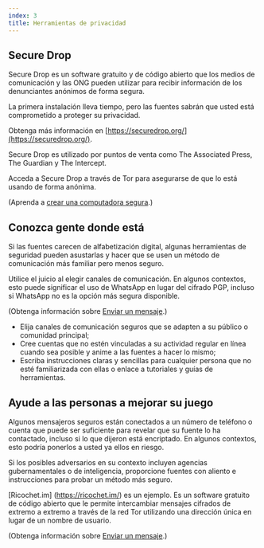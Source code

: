 ```yaml
---
index: 3
title: Herramientas de privacidad
---
```

## Secure Drop

Secure Drop es un software gratuito y de código abierto que los medios de comunicación y las ONG pueden utilizar para recibir información de los denunciantes anónimos de forma segura.

La primera instalación lleva tiempo, pero las fuentes sabrán que usted está comprometido a proteger su privacidad.

Obtenga más información en [https://securedrop.org/](https://securedrop.org/).

Secure Drop es utilizado por puntos de venta como The Associated Press, The Guardian y The Intercept.

Acceda a Secure Drop a través de Tor para asegurarse de que lo está usando de forma anónima.

(Aprenda a [crear una computadora segura](umbrella://information/protecting-files/beginner/s_create-a-secure-computer.md).)

## Conozca gente donde está

Si las fuentes carecen de alfabetización digital, algunas herramientas de seguridad pueden asustarlas y hacer que se usen un método de comunicación más familiar pero menos seguro.

Utilice el juicio al elegir canales de comunicación. En algunos contextos, esto puede significar el uso de WhatsApp en lugar del cifrado PGP, incluso si WhatsApp no es la opción más segura disponible.

(Obtenga información sobre [Enviar un mensaje](umbrella://communications/sending-a-message).)

* Elija canales de comunicación seguros que se adapten a su público o comunidad principal;
* Cree cuentas que no estén vinculadas a su actividad regular en línea cuando sea posible y anime a las fuentes a hacer lo mismo;
* Escriba instrucciones claras y sencillas para cualquier persona que no esté familiarizada con ellas o enlace a tutoriales y guías de herramientas.

## Ayude a las personas a mejorar su juego

Algunos mensajeros seguros están conectados a un número de teléfono o cuenta que puede ser suficiente para revelar que su fuente lo ha contactado, incluso si lo que dijeron está encriptado. En algunos contextos, esto podría ponerlos a usted ya ellos en riesgo.

Si los posibles adversarios en su contexto incluyen agencias gubernamentales o de inteligencia, proporcione fuentes con aliento e instrucciones para probar un método más seguro.

[Ricochet.im] (https://ricochet.im/) es un ejemplo. Es un software gratuito de código abierto que le permite intercambiar mensajes cifrados de extremo a extremo a través de la red Tor utilizando una dirección única en lugar de un nombre de usuario.

(Obtenga información sobre [Enviar un mensaje](umbrella://communications/sending-a-message).)